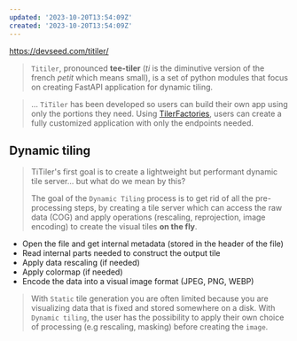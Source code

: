 ```yaml
---
updated: '2023-10-20T13:54:09Z'
created: '2023-10-20T13:54:09Z'
---
```

https://devseed.com/titiler/

> `Titiler`, pronounced **tee-tiler** (_ti_ is the diminutive version of the french _petit_ which means small), is a set of python modules that focus on creating FastAPI application for dynamic tiling.

> ... `TiTiler` has been developed so users can build their own app using only the portions they need. Using [TilerFactories](https://devseed.com/titiler/advanced/tiler_factories/), users can create a fully customized application with only the endpoints needed.

## Dynamic tiling

> TiTiler's first goal is to create a lightweight but performant dynamic tile server... but what do we mean by this?
> 
> The goal of the `Dynamic Tiling` process is to get rid of all the pre-processing steps, by creating a tile server which can access the raw data (COG) and apply operations (rescaling, reprojection, image encoding) to create the visual tiles **on the fly**.

-   Open the file and get internal metadata (stored in the header of the file)
-   Read internal parts needed to construct the output tile
-   Apply data rescaling (if needed)
-   Apply colormap (if needed)
-   Encode the data into a visual image format (JPEG, PNG, WEBP)

> With `Static` tile generation you are often limited because you are visualizing data that is fixed and stored somewhere on a disk. With `Dynamic tiling`, the user has the possibility to apply their own choice of processing (e.g rescaling, masking) before creating the `image`.